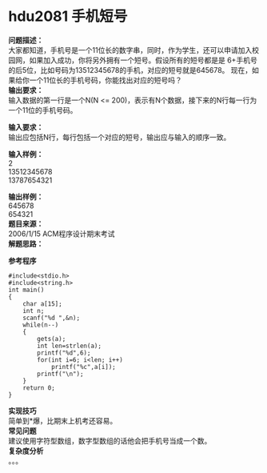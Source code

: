 # hdu2081 手机短号
**问题描述：**  
大家都知道，手机号是一个11位长的数字串，同时，作为学生，还可以申请加入校园网，如果加入成功，你将另外拥有一个短号。假设所有的短号都是是 6+手机号的后5位，比如号码为13512345678的手机，对应的短号就是645678。
现在，如果给你一个11位长的手机号码，你能找出对应的短号吗？  
**输出要求：**  
输入数据的第一行是一个N(N <= 200)，表示有N个数据，接下来的N行每一行为一个11位的手机号码。

**输入要求：**  
输出应包括N行，每行包括一个对应的短号，输出应与输入的顺序一致。

**输入样例：**  
2  
13512345678  
13787654321 

**输出样例：**  
645678  
654321   
**题目来源：**  
2006/1/15 ACM程序设计期末考试    
**解题思路：**  
  
**参考程序**
```
#include<stdio.h>
#include<string.h>
int main()
{
    char a[15];
    int n;
    scanf("%d ",&n);
    while(n--)
    {
        gets(a);
        int len=strlen(a);
        printf("%d",6);
        for(int i=6; i<len; i++)
            printf("%c",a[i]);
        printf("\n");
    }
    return 0;
}
```
**实现技巧**  
简单到*爆，比期末上机考还容易。  
**常见问题**   
建议使用字符型数组，数字型数组的话他会把手机号当成一个数。  
**复杂度分析**  
。。。